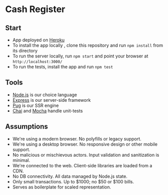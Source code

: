 Cash Register
=====================

## Start

 * App deployed on [Heroku](https://libera-register.herokuapp.com/)
 * To install the app locally , clone this repository and run `npm install` from its directory
 * To run the server locally, run `npm start` and point your browser at `http://localhost:3000/`
 * To run the tests, install the app and run `npm test`

## Tools

 * [Node.js](https://nodejs.org/en/) is our choice language
 * [Express](http://expressjs.com/) is our server-side framework
 * [Pug](https://pugjs.org/api/express.html) is our SSR engine
 * [Chai](http://chaijs.com/) and [Mocha](https://mochajs.org/) handle unit-tests

 ## Assumptions

 * We're using a modern browser. No polyfills or legacy support.
 * We're using a desktop browser. No responsive design or other mobile support.
 * No malicious or mischievous actors. Input validation and sanitization is minimal.
 * We're connected to the web. Client-side libraries are loaded from a CDN.
 * No DB connectivity. All data managed by Node.js state.
 * Only small transactions. Up to $1000; no $50 or $100 bills.
 * Serves as boilerplate for scaled representation.